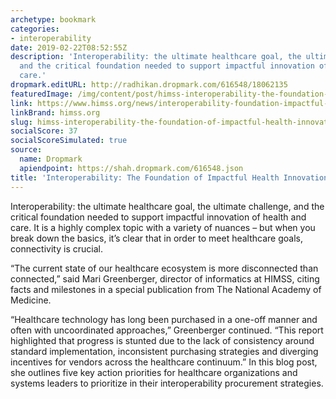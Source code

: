 ```yaml
---
archetype: bookmark
categories:
- interoperability
date: 2019-02-22T08:52:55Z
description: 'Interoperability: the ultimate healthcare goal, the ultimate challenge,
  and the critical foundation needed to support impactful innovation of health and
  care.'
dropmark.editURL: http://radhikan.dropmark.com/616548/18062135
featuredImage: /img/content/post/himss-interoperability-the-foundation-of-impactful-health-innovation.jpg
link: https://www.himss.org/news/interoperability-foundation-impactful-health-innovation
linkBrand: himss.org
slug: himss-interoperability-the-foundation-of-impactful-health-innovation
socialScore: 37
socialScoreSimulated: true
source:
  name: Dropmark
  apiendpoint: https://shah.dropmark.com/616548.json
title: 'Interoperability: The Foundation of Impactful Health Innovation'
---
```

Interoperability: the ultimate healthcare goal, the ultimate challenge, and the critical foundation needed to support impactful innovation of health and care. It is a highly complex topic with a variety of nuances – but when you break down the basics, it’s clear that in order to meet healthcare goals, connectivity is crucial.

“The current state of our healthcare ecosystem is more disconnected than connected,” said Mari Greenberger, director of informatics at HIMSS, citing facts and milestones in a special publication from The National Academy of Medicine.

“Healthcare technology has long been purchased in a one-off manner and often with uncoordinated approaches,” Greenberger continued. “This report highlighted that progress is stunted due to the lack of consistency around standard implementation, inconsistent purchasing strategies and diverging incentives for vendors across the healthcare continuum.” In this blog post, she outlines five key action priorities for healthcare organizations and systems leaders to prioritize in their interoperability procurement strategies.

